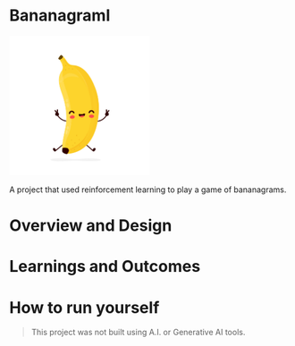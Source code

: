 # Bananagraml

<img src="./assets/logo.jpeg" alt="bananagraml" style="width: 250px; height: 250px;"/>

A project that used reinforcement learning to play a game of bananagrams.

# Overview and Design

# Learnings and Outcomes

# How to run yourself

> This project was not built using A.I. or Generative AI tools.
